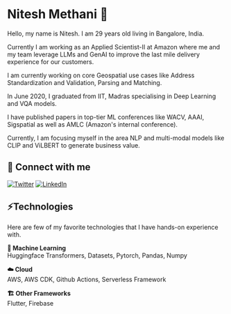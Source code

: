 # Nitesh Methani 👋

Hello, my name is Nitesh. I am 29 years old living in Bangalore, India.

Currently I am working as an Applied Scientist-II at Amazon where me and my team leverage LLMs and GenAI to improve the last mile delivery experience for our customers.

I am currently working on core Geospatial use cases like Address Standardization and Validation, Parsing and Matching.

In June 2020, I graduated from IIT, Madras specialising in Deep Learning and VQA models.

I have published papers in top-tier ML conferences like WACV, AAAI, Sigspatial as well as AMLC (Amazon's internal conference).

Currently, I am focusing myself in the area NLP and multi-modal models like CLIP and ViLBERT to generate business value.

## 🔗 Connect with me 
<a href="https://twitter.com/initeshmethani" target="_blank"><img alt="Twitter" src="https://img.shields.io/badge/twitter-%231DA1F2.svg?&style=for-the-badge&logo=twitter&logoColor=white" /></a>
<a href="https://www.linkedin.com/in/initeshmethani/" target="_blank"><img alt="LinkedIn" src="https://img.shields.io/badge/linkedin-%230077B5.svg?&style=for-the-badge&logo=linkedin&logoColor=white" /></a>

## ⚡Technologies 

Here are few of  my favorite technologies that I have hands-on experience with.

**🤖 Machine Learning**  
Huggingface Transformers, Datasets, Pytorch, Pandas, Numpy

**☁️ Cloud**  
AWS, AWS CDK, Github Actions, Serverless Framework

**🏗️ Other Frameworks**  
Flutter, Firebase
